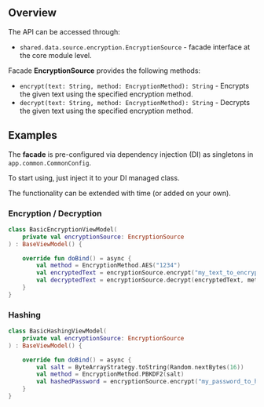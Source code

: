## Overview

The API can be accessed through:
- `shared.data.source.encryption.EncryptionSource` - facade interface at the core module level.

Facade **EncryptionSource** provides the following methods:

- `encrypt(text: String, method: EncryptionMethod): String` - Encrypts the given text using the specified encryption method.
- `decrypt(text: String, method: EncryptionMethod): String` - Decrypts the given text using the specified encryption method.

## Examples

The **facade** is pre-configured via dependency injection (DI) as singletons in `app.common.CommonConfig`.

To start using, just inject it to your DI managed class.

The functionality can be extended with time (or added on your own).

### Encryption / Decryption

```kotlin
class BasicEncryptionViewModel(
    private val encryptionSource: EncryptionSource
) : BaseViewModel() {

    override fun doBind() = async {
        val method = EncryptionMethod.AES("1234")
        val encryptedText = encryptionSource.encrypt("my_text_to_encrypt", method)
        val decryptedText = encryptionSource.decrypt(encryptedText, method)
    }
}
```

### Hashing

```kotlin
class BasicHashingViewModel(
    private val encryptionSource: EncryptionSource
) : BaseViewModel() {

    override fun doBind() = async {
        val salt = ByteArrayStrategy.toString(Random.nextBytes(16))
        val method = EncryptionMethod.PBKDF2(salt)
        val hashedPassword = encryptionSource.encrypt("my_password_to_hash", method)
    }
}
```